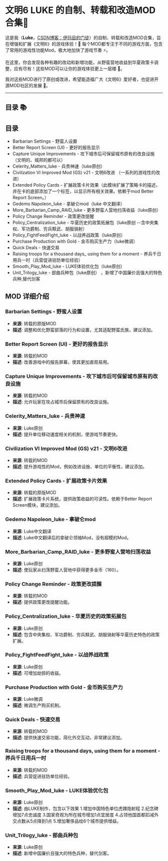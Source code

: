 # 文明6 LUKE 的自制、转载和改造MOD 合集🚀
 
这是我（**Luke**，[CSDN博客：伊玛目的门徒](https://blog.csdn.net/qq_37195257)）的自制、转载和改造MOD合集，旨在增强和扩展《文明6》的游戏体验！🎉 每个MOD都专注于不同的游戏方面，包含了常用的游戏性功能Mod，极大地加快了游戏节奏 ⚡️。

在这里，你会发现各种有趣的改动和新增功能，从野蛮营地收益到华夏政策卡调整，应有尽有！这些MOD可以让你的游戏体验更上一层楼 🌟。

我对这些MOD进行了原创或改进，希望能造福广大《文明6》爱好者，也促进开源MOD社区的发展 🤝。

---

## 目录 📚

## 目录

- Barbarian Settings - 野蛮人设置
- Better Report Screen (UI) - 更好的报告显示
- Capture Unique Improvements - 攻下城市后可保留城市原有的改良设施（文明的、城邦的都可以）
- Celerity_Matters_luke - 兵贵神速（luke原创）
- Civilization VI Improved Mod (GS) v21 - 文明6改进 （一系列的游戏性的改进）
- Extended Policy Cards - 扩展政策卡片效果（此模块扩展了策略卡的描述，并在卡的底部添加了一个标签，以显示所有相关效果。依赖于mod Better Report Screen。）
- Gedemo Napoleon_luke - 拿破仑mod（luke 中文翻译）
- More_Barbarian_Camp_RAID_luke - 更多野蛮人营地扫荡收益（luke原创）
- Policy Change Reminder - 政策更改提醒
- Policy_Centralization_luke - 华夏历史的政策拓展包（luke原创 --含中央集权、军功爵制、穷兵黩武、胡服骑射）
- Policy_FightFeedFight_luke - 以战养战政策（luke原创）
- Purchase Production with Gold - 金币购买生产力（luke微调）
- Quick Deals - 快速交易
- Raising troops for a thousand days_ using them for a moment - 养兵千日用兵一时（兵营促进驻防单位经验）
- Smooth_Play_Mod_luke - LUKE体验优化包（luke原创）  
- Unit_Trilogy_luke - 部曲兵种包（luke原创） ，新增了中国廉价且强大的特色兵种,替代剑客

## MOD 详细介绍

### Barbarian Settings - 野蛮人设置
- **来源**: 转载的原版MOD
- **描述**: 调整和优化野蛮部落的行为和设置，尤其适配野蛮氏族，建议添加。

### Better Report Screen (UI) - 更好的报告显示
- **来源**: 转载的MOD
- **描述**: 改善游戏中的报告屏幕，使其更加直观易用。

### Capture Unique Improvements - 攻下城市后可保留城市原有的改良设施
- **来源**: 转载的MOD
- **描述**: 允许玩家在攻占城市后保留原有的改良设施。

### Celerity_Matters_luke - 兵贵神速
- **来源**: Luke原创
- **描述**: 提升单位移动速度相关的机制，使游戏节奏更快。

### Civilization VI Improved Mod (GS) v21 - 文明6改进
- **来源**: 转载的MOD
- **描述**: 提升游戏性的Mod，例如改进设施、单位的平衡性，建议添加。

### Extended Policy Cards - 扩展政策卡片效果
- **来源**: 转载的原版MOD
- **描述**: 扩展政策卡片系统，提供政策收益的可读性。依赖于Better Report Screen模块，建议添加。

### Gedemo Napoleon_luke - 拿破仑mod
- **来源**: Luke中文翻译
- **描述**: Luke中文翻译后的拿破仑领袖Mod，没有超模的Mod。

### More_Barbarian_Camp_RAID_luke - 更多野蛮人营地扫荡收益
- **来源**: Luke原创
- **描述**: 使玩家从扫荡野蛮人营地中获得更多金币（160）。

### Policy Change Reminder - 政策更改提醒
- **来源**: 转载的MOD
- **描述**: 提供政策更改提醒功能。

### Policy_Centralization_luke - 华夏历史的政策拓展包
- **来源**: Luke原创
- **描述**: 包含中央集权、军功爵制、穷兵黩武、胡服骑射等华夏历史特色的政策扩展。

### Policy_FightFeedFight_luke - 以战养战政策
- **来源**: Luke原创
- **描述**: 可增加劫掠的收益。

### Purchase Production with Gold - 金币购买生产力
- **来源**: Luke微调
- **描述**: 微调生产购买机制。

### Quick Deals - 快速交易
- **来源**: 转载的MOD
- **描述**: 提供快速交易功能，简化外交互动，非常建议添加。

### Raising troops for a thousand days, using them for a moment - 养兵千日用兵一时
- **来源**: 转载的MOD
- **描述**: 兵营促进驻防单位经验。

### Smooth_Play_Mod_luke - LUKE体验优化包
- **来源**: Luke原创
- **描述**: 由LUKE制作，包含以下效果  1.增加中国特色单位虎蹲炮射程  2.纪念碑增加7点忠诚度  3.国家奇观为所在城市增加1点宜居度  4.占领他国首都扣减外交点数从5点降到1点  5.增加奢侈品给6个城市提供增益。

### Unit_Trilogy_luke - 部曲兵种包
- **来源**: Luke原创
- **描述**: 新增中国廉价且强大的特色兵种，替代剑客。